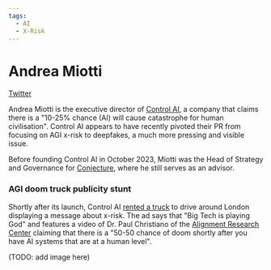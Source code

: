 ```yaml
---
tags:
  - AI
  - X-Risk
---
```

# Andrea Miotti

[Twitter](https://twitter.com/_andreamiotti)

 Andrea Miotti is the executive director of [Control AI](https://controlai.com/about-us), a company that claims there is a "10-25% chance (AI) will cause catastrophe for human civilisation". Control AI appears to have recently pivoted their PR from focusing on AGI x-risk to deepfakes, a much more pressing and visible issue.

Before founding Control AI in October 2023, Miotti was the Head of Strategy and Governance for [Conjecture](../Cartography/Lesser%20Wrongia/Conjecture.md), where he still serves as an advisor. 

### AGI doom truck publicity stunt

Shortly after its launch, Control AI [rented a truck](https://twitter.com/dw2/status/1716515784355160495) to drive around London displaying a message about x-risk. The ad says that "Big Tech is playing God" and features a video of Dr. Paul Christiano of the [Alignment Research Center](../Organizations/Alignment%20Research%20Center.md) claiming that there is a "50-50 chance of doom shortly after you have AI systems that are at a human level".

(TODO: add image here)


